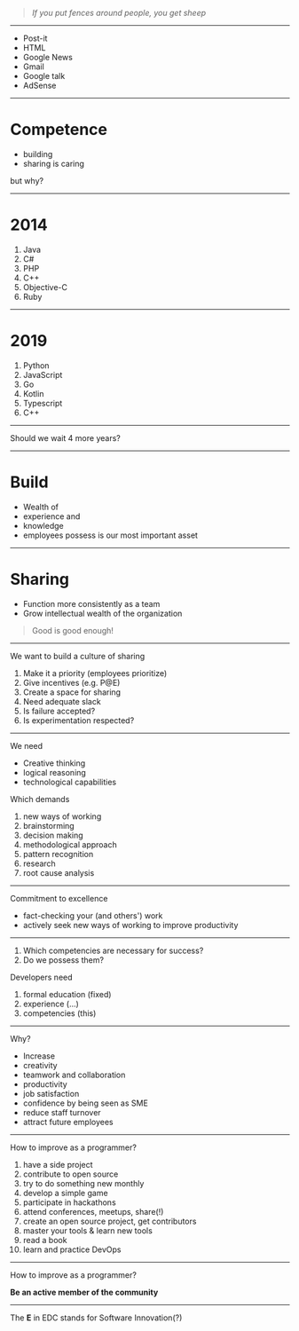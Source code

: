 > _If you put fences around people, you get sheep_


---
* Post-it
* HTML
* Google News
* Gmail
* Google talk
* AdSense



---
# Competence

* building
* sharing is caring

but why?

---
# 2014

1. Java
2. C#
3. PHP
4. C++
5. Objective-C
6. Ruby

---
# 2019

1. Python
2. JavaScript
3. Go
4. Kotlin
5. Typescript
6. C++

---
Should we wait 4 more years?



---
# Build

* Wealth of
 * experience and
 * knowledge
* employees possess is our most important asset


---
# Sharing

* Function more consistently as a team
* Grow intellectual wealth of the organization

> Good is good enough!

---
We want to build a culture of sharing

1. Make it a priority (employees prioritize)
2. Give incentives (e.g. P@E)
3. Create a space for sharing
4. Need adequate slack
5. Is failure accepted?
6. Is experimentation respected?


---
We need

* Creative thinking
* logical reasoning
* technological capabilities

Which demands

1. new ways of working
2. brainstorming
3. decision making
4. methodological approach
5. pattern recognition
6. research
7. root cause analysis


---
Commitment to excellence

* fact-checking your (and others') work
* actively seek new ways of working to improve productivity


---
1. Which competencies are necessary for success?
2. Do we possess them?

Developers need
1. formal education (fixed)
2. experience (...)
3. competencies (this)

---

Why?

* Increase
 * creativity
 * teamwork and collaboration
 * productivity
 * job satisfaction
 * confidence by being seen as SME
* reduce staff turnover
* attract future employees


---
How to improve as a programmer?

1. have a side project
2. contribute to open source
3. try to do something new monthly
4. develop a simple game
5. participate in hackathons
6. attend conferences, meetups, share(!)
7. create an open source project, get contributors
8. master your tools & learn new tools
9. read a book
10. learn and practice DevOps

---
How to improve as a programmer?

**Be an active member of the community**


---
The **E** in EDC stands for Software Innovation(?)
